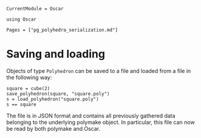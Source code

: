 ```@meta
CurrentModule = Oscar
```

```@setup oscar
using Oscar
```

```@contents
Pages = ["pg_polyhedra_serialization.md"]
```


# Saving and loading

Objects of type `Polyhedron` can be saved to a file and loaded from a file in the
following way:
```@repl oscar
square = cube(2)
save_polyhedron(square, "square.poly")
s = load_polyhedron("square.poly")
s == square
```
The file is in JSON format and contains all previously gathered data belonging
to the underlying polymake object. In particular, this file can now be read by
both polymake and Oscar.
